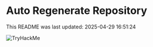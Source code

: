 # Auto Regenerate Repository

This README was last updated: 2025-04-29 16:51:24

 ![TryHackMe](https://tryhackme.com/badge/533634)